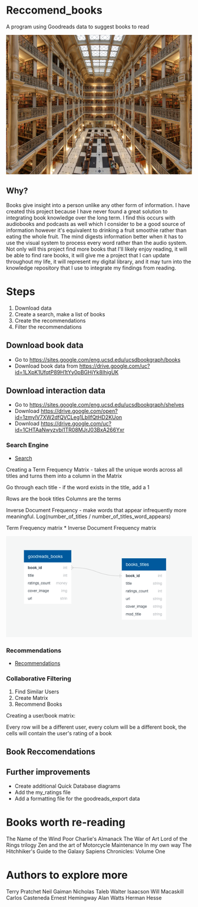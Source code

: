 # Reccomend_books
A program using Goodreads data to suggest books to read

![image](./images/George-peabody-library.jpeg)

## Why?

Books give insight into a person unlike any other form of information. I have created this project because I have never found a great solution to integrating book knowledge over the long term. I find this occurs with audiobooks and podcasts as well which I consider to be a good source of information however it's equivalent to drinking a fruit smoothie rather than eating the whole fruit. The mind digests information better when it has to use the visual system to process every word rather than the audio system. Not only will this project find more books that I'll likely enjoy reading, it will be able to find rare books, it will give me a project that I can update throughout my life, it will represent my digital library, and it may turn into the knowledge repository that I use to integrate my findings from reading.


# Steps

1) Download data
2) Create a search, make a list of books
3) Create the recommendations 
4) Filter the recommendations

## Download book data
* Go to https://sites.google.com/eng.ucsd.edu/ucsdbookgraph/books
* Download book data from https://drive.google.com/uc?id=1LXpK1UfqtP89H1tYy0pBGHjYk8IhigUK

## Download interaction data
* Go to https://sites.google.com/eng.ucsd.edu/ucsdbookgraph/shelves
* Download https://drive.google.com/open?id=1zmylV7XW2dfQVCLeg1LbllfQtHD2KUon
* Download https://drive.google.com/uc?id=1CHTAaNwyzvbi1TR08MJrJ03BxA266Yxr


### Search Engine

- [Search](./search.ipynb)

Creating a Term Frequency Matrix - takes all the unique words across all titles and turns them into a column in the Matrix

Go through each title - if the word exists in the title, add a 1

Rows are the book titles
Columns are the terms

Inverse Document Frequency - make words that appear infrequently more meaningful.
Log(number_of_titles / number_of_titles_word_appears)

Term Frequency matrix * Inverse Document Frequency matrix

![image](./images/search_data.png)

### Recommendations

- [Recommendations](./recommendations.ipynb)


### Collaborative Filtering

1) Find Similar Users
2) Create Matrix
3) Recommend Books


Creating a user/book matrix:

Every row will be a different user, every colum will be a different book, the cells will contain the user's rating of a book



## Book Reccomendations


## Further improvements

- Create additional Quick Database diagrams
- Add the my_ratings file
- Add a formatting file for the goodreads_export data

# Books worth re-reading

The Name of the Wind
Poor Charlie's Almanack
The War of Art
Lord of the Rings trilogy
Zen and the art of Motorcycle Maintenance
In my own way
The Hitchhiker's Guide to the Galaxy
Sapiens
Chronicles: Volume One


# Authors to explore more

Terry Pratchet
Neil Gaiman
Nicholas Taleb
Walter Isaacson
Will Macaskill
Carlos Casteneda
Ernest Hemingway
Alan Watts
Herman Hesse
